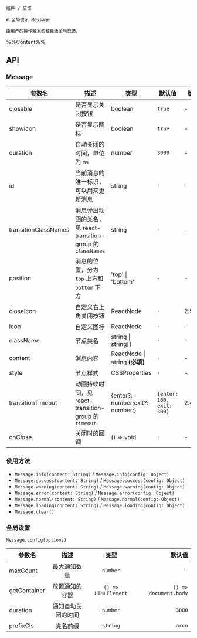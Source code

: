 `````
组件 / 反馈

# 全局提示 Message

由用户的操作触发的轻量级全局反馈。
`````

%%Content%%

## API

### Message

|参数名|描述|类型|默认值|版本|
|---|---|---|---|---|
|closable|是否显示关闭按钮|boolean |`true`|-|
|showIcon|是否显示图标|boolean |`true`|-|
|duration|自动关闭的时间，单位为 `ms`|number |`3000`|-|
|id|当前消息的唯一标识，可以用来更新消息|string |`-`|-|
|transitionClassNames|消息弹出动画的类名，见 react-transition-group 的 `classNames`|string |`-`|-|
|position|消息的位置，分为 `top` 上方和 `bottom` 下方|'top' \| 'bottom' |`-`|-|
|closeIcon|自定义右上角关闭按钮|ReactNode |`-`|2.50.0|
|icon|自定义图标|ReactNode |`-`|-|
|className|节点类名|string \| string[] |`-`|-|
|content|消息内容|ReactNode \| string  **(必填)**|`-`|-|
|style|节点样式|CSSProperties |`-`|-|
|transitionTimeout|动画持续时间，见 react-transition-group 的 `timeout`|{enter?: number;exit?: number;} |`{enter: 100, exit: 300}`|2.43.0|
|onClose|关闭时的回调|() => void |`-`|-|

### 使用方法

- `Message.info(content: String)` / `Message.info(config: Object)`
- `Message.success(content: String)` / `Message.success(config: Object)`
- `Message.warning(content: String)` / `Message.warning(config: Object)`
- `Message.error(content: String)` / `Message.error(config: Object)`
- `Message.normal(content: String)` / `Message.normal(config: Object)`
- `Message.loading(content: String)` / `Message.loading(config: Object)`
- `Message.clear()`

### 全局设置

`Message.config(options)`

|参数名|描述|类型|默认值|
|---|:---:|:---:|---:|
|maxCount|最大通知数量|`number`|`-`|
|getContainer|放置通知的容器|`() => HTMLElement`|`() => document.body`|
|duration|通知自动关闭的时间|`number`|`3000`|
|prefixCls|类名前缀|`string`|`arco`|

